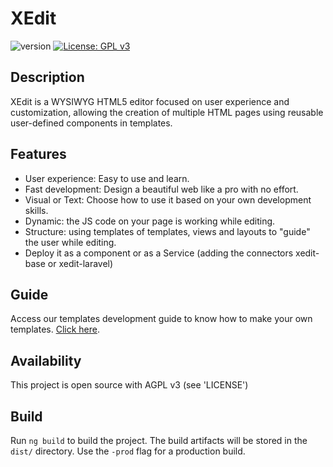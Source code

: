 # XEdit

 ![version](https://img.shields.io/badge/version-1.1.0-brightgreen.svg) [![License: GPL v3](https://img.shields.io/badge/License-AGPL%20v3-blue.svg)](https://www.gnu.org/licenses/agpl-3.0)

## Description

XEdit is a WYSIWYG HTML5 editor focused on user experience and customization, allowing the creation of multiple HTML pages using reusable user-defined components in templates.

## Features

- User experience: Easy to use and learn.
- Fast development: Design a beautiful web like a pro with no effort.
- Visual or Text: Choose how to use it based on your own development skills.
- Dynamic: the JS code on your page is working while editing.
- Structure: using templates of templates, views and layouts to "guide" the user while editing.
- Deploy it as a component or as a Service (adding the connectors xedit-base or xedit-laravel)

## Guide

Access our templates development guide to know how to make your own templates. [Click here](./docs/Templates.md).

## Availability

This project is open source with AGPL v3 (see 'LICENSE')

## Build

Run `ng build` to build the project. The build artifacts will be stored in the `dist/` directory. Use the `-prod` flag for a production build.
